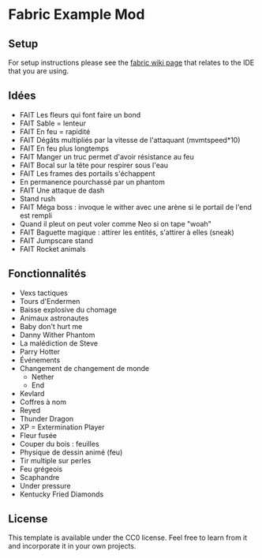 # Fabric Example Mod

## Setup

For setup instructions please see the [fabric wiki page](https://fabricmc.net/wiki/tutorial:setup) that relates to the IDE that you are using.

## Idées

* FAIT Les fleurs qui font faire un bond
* FAIT Sable = lenteur
* FAIT En feu = rapidité
* FAIT Dégâts multipliés par la vitesse de l'attaquant (mvmtspeed*10)
* FAIT En feu plus longtemps
* FAIT Manger un truc permet d'avoir résistance au feu
* FAIT Bocal sur la tête pour respirer sous l'eau
* FAIT Les frames des portails s'échappent
* En permanence pourchassé par un phantom
* FAIT Une attaque de dash
* Stand rush
* FAIT Méga boss : invoque le wither avec une arène si le portail de l'end est rempli
* Quand il pleut on peut voler comme Neo si on tape "woah"
* FAIT Baguette magique : attirer les entités, s'attirer à elles (sneak)
* FAIT Jumpscare stand
* FAIT Rocket animals

## Fonctionnalités

* Vexs tactiques
* Tours d'Endermen
* Baisse explosive du chomage
* Animaux astronautes
* Baby don't hurt me
* Danny Wither Phantom
* La malédiction de Steve
* Parry Hotter
* Événements
* Changement de changement de monde
  * Nether
  * End
* Kevlard
* Coffres à nom
* Reyed
* Thunder Dragon
* XP = Extermination Player
* Fleur fusée
* Couper du bois : feuilles
* Physique de dessin animé (feu)
* Tir multiple sur perles
* Feu grégeois
* Scaphandre
* Under pressure
* Kentucky Fried Diamonds

## License

This template is available under the CC0 license. Feel free to learn from it and incorporate it in your own projects.

